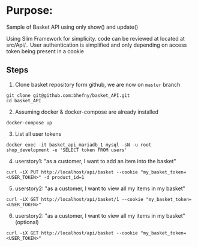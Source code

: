 # Purpose:

Sample of Basket API using only show() and update()

Using Slim Framework for simplicity. code can be reviewed at located at src/Api/..
User authentication is simplified and only depending on access token being present in a cookie

## Steps

1. Clone basket repository form github, we are now on `master` branch

```
git clone git@github.com:bhefny/basket_API.git
cd basket_API
```

2. Assuming docker & docker-compose are already installed

```
docker-compose up
```

3. List all user tokens

```
docker exec -it basket_api_mariadb_1 mysql -sN -u root shop_development -e 'SELECT token FROM users'
```

4. userstory1: "as a customer, I want to add an item into the basket"

```
curl -iX PUT http://localhost/api/basket --cookie "my_basket_token=<USER_TOKEN>" -d product_id=1
```

5. userstory2: "as a customer, I want to view all my items in my basket"

```
curl -iX GET http://localhost/api/basket/1 --cookie "my_basket_token=<USER_TOKEN>"
```

6. userstory2: "as a customer, I want to view all my items in my basket" (optional)

```
curl -iX GET http://localhost/api/basket --cookie "my_basket_token=<USER_TOKEN>"
```
